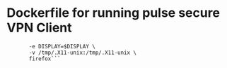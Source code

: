 # Dockerfile for running pulse secure VPN Client

```docker run -ti --rm \
       -e DISPLAY=$DISPLAY \
       -v /tmp/.X11-unix:/tmp/.X11-unix \
       firefox```

